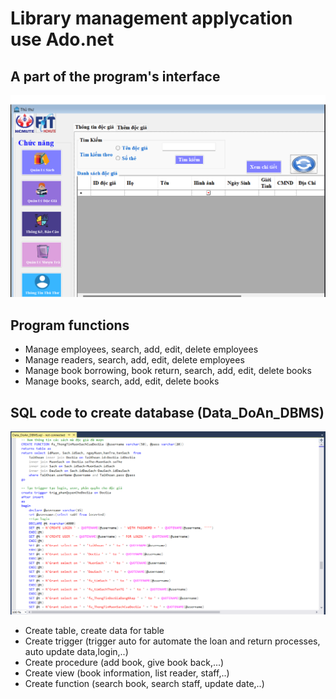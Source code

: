 # Library management applycation use Ado.net
## A part of the program's interface
![](image/image.png)
## Program functions
- Manage employees, search, add, edit, delete employees
- Manage readers, search, add, edit, delete employees
- Manage book borrowing, book return, search, add, edit, delete books
- Manage books, search, add, edit, delete books
## SQL code to create database (Data_DoAn_DBMS)
![](image/image1.png)
- Create table, create data for table
- Create trigger (trigger auto for automate the loan and return processes, auto update data,login,..)
- Create procedure (add book, give book back,...)
- Create view (book information, list reader, staff,..)
- Create function (search book, search staff, update date,..)
